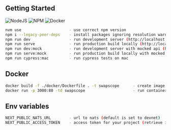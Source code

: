 ## Getting Started
![NodeJS](https://img.shields.io/badge/node.js-6DA55F?style=for-the-badge&logo=node.js&logoColor=white)
![NPM](https://img.shields.io/badge/NPM-%23CB3837.svg?style=for-the-badge&logo=npm&logoColor=white)
![Docker](https://img.shields.io/badge/docker-%230db7ed.svg?style=for-the-badge&logo=docker&logoColor=white)

```bash
nvm use                     - use correct npm version
npm i --legacy-peer-deps    - install packages ignoring resolution warnings 
npm run dev                 - run development server (http://localhost:3000)
npm run serve               - run production build locally (http://localhost:3000)
npm run dev:mock            - run development server with mocked api (http://localhost:3000)
npm run serve:mock          - run production build locally with mocked api (http://localhost:3000)
npm run cypress:mac         - run cypress tests on mac
```

## Docker

```bash
docker build -f ./docker/Dockerfile . -t swapscope      - create image
docker run -p 3000:80 -td swapscope                     - run container (http://localhost:3000)
```
   
## Env variables

```bash
NEXT_PUBLIC_NATS_URL        - url to nats (default is set to devnet)
NEXT_PUBLIC_ACCESS_TOKEN    - access token for your project (retrieve it from developer portal) 

```